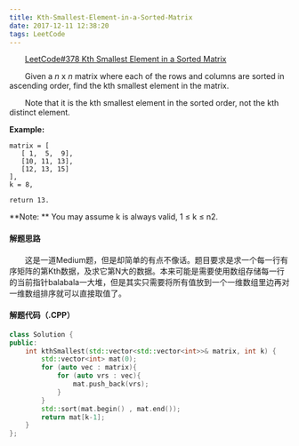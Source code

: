 ```yaml
---
title: Kth-Smallest-Element-in-a-Sorted-Matrix
date: 2017-12-11 12:38:20
tags: LeetCode
---
```


&emsp;&emsp;[LeetCode#378 Kth Smallest Element in a Sorted Matrix](https://leetcode.com/problems/kth-smallest-element-in-a-sorted-matrix/description/)

&emsp;&emsp;Given a *n* x *n* matrix where each of the rows and columns are sorted in ascending order, find the kth smallest element in the matrix.

&emsp;&emsp;Note that it is the kth smallest element in the sorted order, not the kth distinct element.

**Example:**

```
matrix = [
   [ 1,  5,  9],
   [10, 11, 13],
   [12, 13, 15]
],
k = 8,

return 13.

```

**Note: **
You may assume k is always valid, 1 ≤ k ≤ n2.

<!--more-->

#### 解题思路

&emsp;&emsp;这是一道Medium题，但是却简单的有点不像话。题目要求是求一个每一行有序矩阵的第Kth数据，及求它第N大的数据。本来可能是需要使用数组存储每一行的当前指针balabala一大堆，但是其实只需要将所有值放到一个一维数组里边再对一维数组排序就可以直接取值了。

#### 解题代码（.CPP）

```c++
class Solution {
public:
    int kthSmallest(std::vector<std::vector<int>>& matrix, int k) {
        std::vector<int> mat(0);
        for (auto vec : matrix){
            for (auto vrs : vec){
                mat.push_back(vrs);
            }
        }
        std::sort(mat.begin() , mat.end());
        return mat[k-1];
    }
};
```

